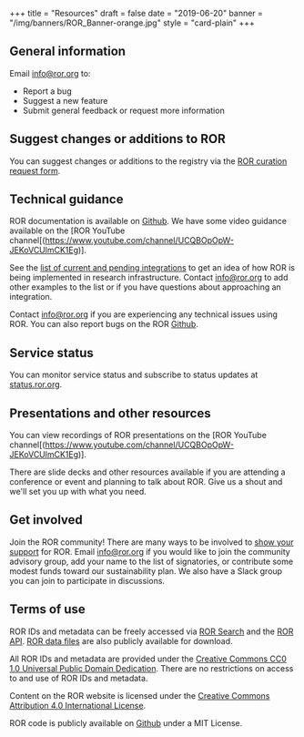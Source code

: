+++
title = "Resources"
draft = false
date = "2019-06-20"
banner = "/img/banners/ROR_Banner-orange.jpg"
style = "card-plain"
+++

## General information

Email <info@ror.org> to:

-   Report a bug
-   Suggest a new feature
-   Submit general feedback or request more information

## Suggest changes or additions to ROR
You can suggest changes or additions to the registry via the [ROR curation request form](/curation).

## Technical guidance
ROR documentation is available on [Github](https://www.github.com/ror-community). We have some video guidance available on the [ROR YouTube channel[(https://www.youtube.com/channel/UCQBOpOpW-JEKoVCUlmCK1Eg)].

See the [list of current and pending integrations](/integrations) to get an idea of how ROR is being implemented in research infrastructure. Contact [info@ror.org](mailto:info@ror.org) to add other examples to the list or if you have questions about approaching an integration.

Contact <info@ror.org> if you are experiencing any technical issues using ROR. You can also report bugs on the ROR [Github](https://www.github.com/ror-community).

## Service status

You can monitor service status and subscribe to status updates at [status.ror.org](https://status.ror.org).

## Presentations and other resources
You can view recordings of ROR presentations on the [ROR YouTube channel[(https://www.youtube.com/channel/UCQBOpOpW-JEKoVCUlmCK1Eg)].

There are slide decks and other resources available if you are attending a conference or event and planning to talk about ROR. Give us a shout and we'll set you up with what you need.

## Get involved

Join the ROR community! There are many ways to be involved to [show your support](/supporters) for ROR. Email [info@ror.org](mailto:info@ror.org) if you would like to join the community advisory group, add your name to the list of signatories, or contribute some modest funds toward our sustainability plan. We also have a Slack group you can join to participate in discussions.

## Terms of use
ROR IDs and metadata can be freely accessed via [ROR Search](https://ror.org/search) and the [ROR API](https://api.ror.org/organizations). [ROR data files](https://doi.org/10.6084/m9.figshare.c.4596503) are also publicly available for download.

All ROR IDs and metadata are provided under the [Creative Commons CC0 1.0 Universal Public Domain Dedication](https://creativecommons.org/publicdomain/zero/1.0//). There are no restrictions on access to and use of ROR IDs and metadata.

Content on the ROR website is licensed under the [Creative Commons Attribution 4.0 International License](https://creativecommons.org/licenses/by/4.0/).

ROR code is publicly available on [Github](https://github.com/ror-community) under a MIT License.
